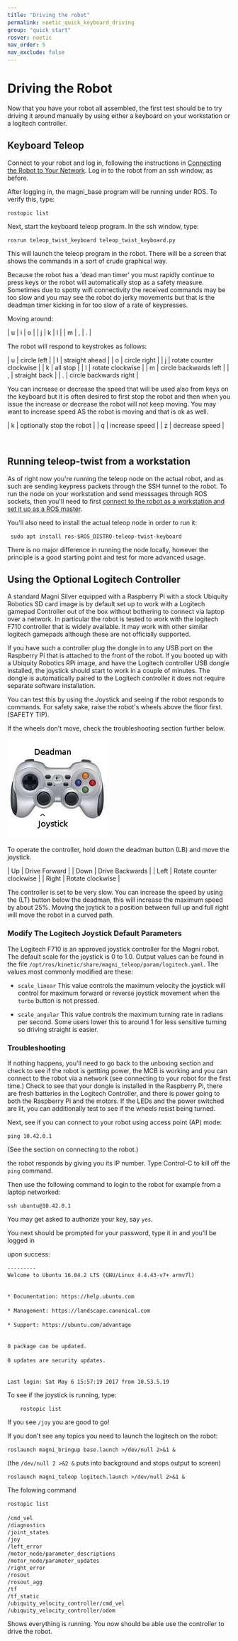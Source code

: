 ```yaml
---
title: "Driving the robot"
permalink: noetic_quick_keyboard_driving
group: "quick start"
rosver: noetic
nav_order: 5
nav_exclude: false
--- 
```


# Driving the Robot

Now that you have your robot all assembled, the first test should be to try driving it around manually by using either a keyboard on your workstation or a logitech controller.

## Keyboard Teleop

Connect to your robot and log in, following the instructions in [Connecting the Robot to Your Network](noetic_quick_start_connecting). Log in to the robot from an ssh window, as before.

After logging in, the  magni_base program will be running under ROS. To verify this, type:

    rostopic list

Next, start the keyboard teleop program.  In the ssh window, type:

    rosrun teleop_twist_keyboard teleop_twist_keyboard.py

This will launch the teleop program in the robot. There will be a screen that shows the commands in a sort of crude graphical way.

Because the robot has a 'dead man timer' you must rapidly continue to press keys or the robot will automatically stop as a safety measure.  Sometimes due to spotty wifi connectivity the received commands may be too slow and you may see the robot do jerky movements but that is the deadman timer kicking in for too slow of a rate of keypresses.


Moving around:

|  u | i  | o  |
|  j | k  | l  |
|  m | ,  | .  |

The robot will respond to keystrokes as follows:


| u | circle left |
| I | straight ahead |
| o | circle right |
| j | rotate counter clockwise |
| k | all stop |
| l | rotate clockwise |
| m | circle backwards left |
| , | straight back |
| . | circle backwards right |


You can increase or decrease the speed that will be used also from keys on the keyboard but it is often desired to first stop the robot and then when you issue the increase or decrease the robot will not keep moving.  You may want to increase speed AS the robot is moving and that is ok as well.


| k | optionally stop the robot |
| q | increase speed |
| z | decrease speed |

<br>

## Running teleop-twist from a workstation

As of right now you're running the teleop node on the actual robot, and as such are sending keypress packets through the SSH tunnel to the robot. To run the node on your workstation and send messsages through ROS sockets, then you'll need to first [connect to the robot as a workstation and set it up as a ROS master](noetic_quick_start_workstation).

You'll also need to install the actual teleop node in order to run it:

     sudo apt install ros-$ROS_DISTRO-teleop-twist-keyboard

There is no major difference in running the node locally, however the principle is a good starting point and test for more advanced usage.


## Using the Optional Logitech Controller

A standard Magni Silver equipped with a Raspberry Pi with a stock Ubiquity Robotics SD card image is by default set up to work with a Logitech gamepad Controller out of the box without bothering to connect via laptop over a network. In particular the robot is tested to work with the logitech F710 controller that is widely available. It may work with other similar logitech gamepads although these are not officially supported.

If you have such a controller plug the dongle in to any USB port on the Raspberry Pi that is attached to the front of the robot. If you booted up with a Ubiquity Robotics RPi image, and have the Logitech controller USB dongle installed, the joystick should start to work in a couple of minutes. The dongle is automatically paired to the Logitech controller it does not require separate software installation.

You can test this by using the Joystick and seeing if the robot responds to commands. For safety sake, raise the robot's wheels above the floor first. (SAFETY TIP).

If the wheels don't move, check the troubleshooting section further below.

![Logitech Controller](/assets/joystick.jpg)

To operate the controller, hold down the deadman button (LB) and move the joystick.

|  Up | Drive Forward  |
|  Down | Drive Backwards  |
|  Left | Rotate counter clockwise  |
|  Right | Rotate clockwise  |

The controller is set to be very slow. You can increase the speed by using the (LT) button below the deadman, this will increase the maximum speed by about 25%.  Moving the joytick to a position between full up and full right will move the robot in a curved path.

### Modify The Logitech Joystick Default Parameters

The Logitech F710 is an approved joystick controller for the Magni robot. The default scale for the joystick is 0 to 1.0. Output values can be found in the file ```/opt/ros/kinetic/share/magni_teleop/param/logitech.yaml```. The values most commonly modified are these:

* ```scale_linear```     This value controls the maximum velocity the joystick will control for maximum forward or reverse joystick movement when the ```turbo``` button is not pressed.

* ```scale_angular```    This value controls the maximum turning rate in radians per second.  Some users lower this to around 1 for less sensitive turning so driving straight is easier.

### Troubleshooting

If nothing happens, you'll need to go back to the unboxing section and check to see
if the robot is gettting power, the MCB is working and you can connect to the robot via a network
(see connecting to your robot for the first time.) Check to see that your dongle is installed in the Raspberry Pi, there are fresh batteries in the Logitech Controller, and there is power going to both the Raspberry Pi and the motors. If the LEDs and the power switched are lit, you can additionally test to see if the wheels resist being turned.

Next, see if you can connect to your robot using access point (AP) mode:

    ping 10.42.0.1

(See the section on connecting to the robot.)

the robot responds by giving you its IP number. Type Control-C
to kill off the `ping` command.


Then use the following command to login to the robot for example  from a laptop networked:


    ssh ubuntu@10.42.0.1


You may get asked to authorize your key, say `yes`.

You next should be prompted for your password, type it in and you’ll be logged in

upon success:

    ---------
    Welcome to Ubuntu 16.04.2 LTS (GNU/Linux 4.4.43-v7+ armv7l)


    * Documentation: https://help.ubuntu.com

    * Management: https://landscape.canonical.com

    * Support: https://ubuntu.com/advantage


    0 package can be updated.

    0 updates are security updates.


    Last login: Sat May 6 15:57:19 2017 from 10.53.5.19

To see if the joystick is running, type:

        rostopic list

If you see `/joy`  you are good to go!

If you don't see any topics you need to launch the logitech on the robot:


    roslaunch magni_bringup base.launch >/dev/null 2>&1 &

(the `/dev/null 2 >&2 &` puts into background and stops output to screen)


    roslaunch magni_teleop logitech.launch >/dev/null 2>&1 &




The folowing command

    rostopic list

    /cmd_vel
    /diagnostics
    /joint_states
    /joy
    /left_error
    /motor_node/parameter_descriptions
    /motor_node/parameter_updates
    /right_error
    /rosout
    /rosout_agg
    /tf
    /tf_static
    /ubiquity_velocity_controller/cmd_vel
    /ubiquity_velocity_controller/odom

Shows everything is running. You now should be able use the controller to drive the robot.
